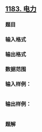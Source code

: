 ## [1183. 电力](https://www.acwing.com/problem/content/solution/1185/1/)

### 题目

### 输入格式

### 输出格式

### 数据范围

### 输入样例：

```

```

### 输出样例：

```

```

### 题解